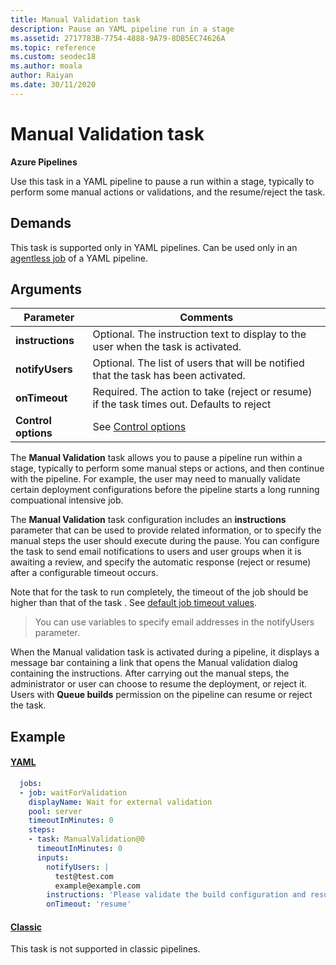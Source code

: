 ```yaml
---
title: Manual Validation task 
description: Pause an YAML pipeline run in a stage
ms.assetid: 2717783B-7754-4888-9A79-8DB5EC74626A
ms.topic: reference
ms.custom: seodec18
ms.author: moala
author: Raiyan
ms.date: 30/11/2020
---
```


# Manual Validation task

**Azure Pipelines**

Use this task in a YAML pipeline to pause a  run within a stage, typically to perform some manual actions or validations, and the resume/reject the task.

## Demands

This task is supported only in YAML pipelines. Can be used only in an [agentless job](../../process/phases.md#server-jobs) of a YAML pipeline. 

## Arguments

| Parameter | Comments |
| --- | --- |
| **instructions** | Optional. The instruction text to display to the user when the task is activated. |
| **notifyUsers** | Optional. The list of users that will be notified that the task has been activated. |
| **onTimeout** | Required. The action to take (reject or resume) if the task times out. Defaults to reject |
| **Control options** | See [Control options](../../process/tasks.md#controloptions) |

The **Manual Validation** task allows you to pause a pipeline run within a stage, typically to perform some
manual steps or actions, and then continue with the pipeline. For example, the user may
need to manually validate  certain deployment configurations before the pipeline starts a long running compuational intensive job.

The **Manual Validation** task configuration includes an **instructions** parameter that
can be used to provide related information, or to specify the manual steps
the user should execute during the pause. You can configure the task to
send email notifications to users and user groups when it is awaiting a review,
and specify the automatic response (reject or resume) after a configurable
timeout occurs.

Note that for the task to run completely, the timeout of the job should be higher than that of the  task . See [default job timeout values](https://docs.microsoft.com/azure/devops/pipelines/process/phases?view=azure-devops&tabs=yaml#timeouts). 


> You can use variables to specify email addresses in the notifyUsers parameter.

When the Manual validation task is activated during a pipeline, it displays
a message bar containing  a link that opens the Manual validation dialog containing the instructions.
After carrying out the manual steps, the administrator or user can choose to resume the deployment, or reject it.
Users with **Queue builds** permission on the pipeline can resume or reject the task.

## Example

#### [YAML](#tab/yaml/)
```yaml
  jobs:  
  - job: waitForValidation
    displayName: Wait for external validation  
    pool: server    
    timeoutInMinutes: 0
    steps:   
    - task: ManualValidation@0
      timeoutInMinutes: 0
      inputs:
        notifyUsers: |
          test@test.com
          example@example.com
        instructions: 'Please validate the build configuration and resume'
        onTimeout: 'resume'
```
   
#### [Classic](#tab/classic/)

This task is not supported in classic pipelines.
